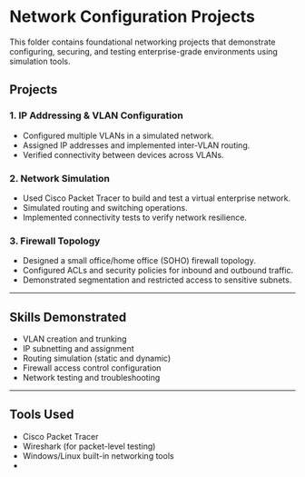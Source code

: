 # Network Configuration Projects

This folder contains foundational networking projects that demonstrate configuring, securing, and testing enterprise-grade environments using simulation tools.

## Projects

### 1. IP Addressing & VLAN Configuration
- Configured multiple VLANs in a simulated network.  
- Assigned IP addresses and implemented inter-VLAN routing.  
- Verified connectivity between devices across VLANs.  

### 2. Network Simulation
- Used Cisco Packet Tracer to build and test a virtual enterprise network.  
- Simulated routing and switching operations.  
- Implemented connectivity tests to verify network resilience.  

### 3. Firewall Topology
- Designed a small office/home office (SOHO) firewall topology.  
- Configured ACLs and security policies for inbound and outbound traffic.  
- Demonstrated segmentation and restricted access to sensitive subnets.  

---

## Skills Demonstrated
- VLAN creation and trunking  
- IP subnetting and assignment  
- Routing simulation (static and dynamic)  
- Firewall access control configuration  
- Network testing and troubleshooting  

---

## Tools Used
- Cisco Packet Tracer  
- Wireshark (for packet-level testing)  
- Windows/Linux built-in networking tools
- 

